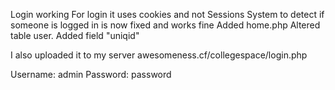 Login working
For login it uses cookies and not Sessions
System to detect if someone is logged in is now fixed and works fine
Added home.php
Altered table user. Added field "uniqid"

I also uploaded it to my server awesomeness.cf/collegespace/login.php

Username: admin
Password: password 
